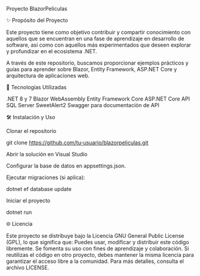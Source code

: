 Proyecto BlazorPeliculas

✨ Propósito del Proyecto

Este proyecto tiene como objetivo contribuir y compartir conocimiento con aquellos que se encuentran en una fase de aprendizaje en desarrollo de software, así como con aquellos más experimentados que deseen explorar y profundizar en el ecosistema .NET.

A través de este repositorio, buscamos proporcionar ejemplos prácticos y guías para aprender sobre Blazor, Entity Framework, ASP.NET Core y arquitectura de aplicaciones web.

🌟 Tecnologías Utilizadas

.NET 8 y 7
Blazor WebAssembly
Entity Framework Core
ASP.NET Core API
SQL Server
SweetAlert2
Swagger para documentación de API

🛠️ Instalación y Uso

Clonar el repositorio

git clone https://github.com/tu-usuario/blazorpeliculas.git

Abrir la solución en Visual Studio

Configurar la base de datos en appsettings.json.

Ejecutar migraciones (si aplica):

dotnet ef database update

Iniciar el proyecto

dotnet run

🌐 Licencia

Este proyecto se distribuye bajo la Licencia GNU General Public License (GPL), lo que significa que:
Puedes usar, modificar y distribuir este código libremente.
Se fomenta su uso con fines de aprendizaje y colaboración.
Si reutilizas el código en otro proyecto, debes mantener la misma licencia para garantizar el acceso libre a la comunidad.
Para más detalles, consulta el archivo LICENSE.
